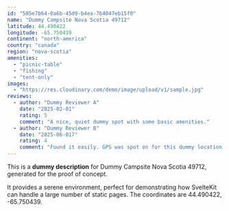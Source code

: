 ```yaml
---
id: "505e7b64-0a6b-45d9-b4ea-7b4047eb15f0"
name: "Dummy Campsite Nova Scotia 49712"
latitude: 44.490422
longitude: -65.750439
continent: "north-america"
country: "canada"
region: "nova-scotia"
amenities:
  - "picnic-table"
  - "fishing"
  - "tent-only"
images:
  - "https://res.cloudinary.com/demo/image/upload/v1/sample.jpg"
reviews:
  - author: "Dummy Reviewer A"
    date: "2025-02-01"
    rating: 5
    comment: "A nice, quiet dummy spot with some basic amenities."
  - author: "Dummy Reviewer B"
    date: "2025-06-017"
    rating: 4
    comment: "Found it easily. GPS was spot on for this dummy location."
---
```


This is a **dummy description** for Dummy Campsite Nova Scotia 49712, generated for the proof of concept.

It provides a serene environment, perfect for demonstrating how SvelteKit can handle a large number of static pages. The coordinates are 44.490422, -65.750439.
